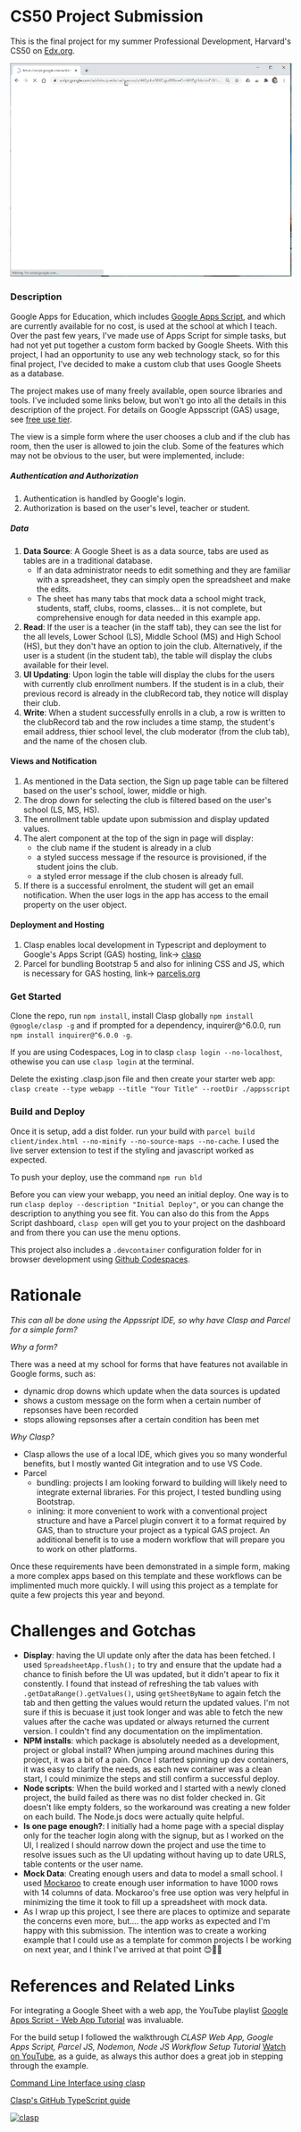 # CS50 Project Submission

This is the final project for my summer Professional Development, Harvard's CS50 on [Edx.org](https://courses.edx.org/courses/course-v1:HarvardX+CS50+X/course/).

![Gif of Project](https://raw.githubusercontent.com/timsampson/cs50club/main/docs/cs50formDemo.gif)

### Description

Google Apps for Education, which includes [Google Apps Script](https://developers.google.com/apps-script), and which are currently available for no cost, is used at the school at which I teach. Over the past few years, I've made use of Apps Script for simple tasks, but had not yet put together a custom form backed by Google Sheets. With this project, I had an opportunity to use any web technology stack, so for this final project, I've decided to make a custom club that uses Google Sheets as a database.

The project makes use of many freely available, open source libraries and tools. I've included some links below, but won't go into all the details in this description of the project. For details on Google Appsscript (GAS) usage, see [free use tier](https://developers.google.com/apps-script/guides/services/quotas).

The view is a simple form where the user chooses a club and if the club has room, then the user is allowed to join the club. Some of the features which may not be obvious to the user, but were implemented, include:

##### Authentication and Authorization

1. Authentication is handled by Google's login.
2. Authorization is based on the user's level, teacher or student.

##### Data

1. **Data Source**: A Google Sheet is as a data source, tabs are used as tables are in a traditional database.  
   - If an data administrator needs to edit something and they are familiar with a spreadsheet, they can simply open the spreadsheet and make the edits.
   - The sheet has many tabs that mock data a school might track, students, staff, clubs, rooms, classes... it is not complete, but comprehensive enough for data needed in this example app.
2. **Read**: If the user is a teacher (in the staff tab), they can see the list for the all levels, Lower School (LS), Middle School (MS) and High School (HS), but they don't have an option to join the club. Alternatively, if the user is a student (in the student tab), the table will display the clubs available for their level.
3. **UI Updating**: Upon login the table will display the clubs for the users with currently club enrollment numbers. If the student is in a club, their previous record is already in the clubRecord tab, they notice will display their club. 
4. **Write**: When a student successfully enrolls in a club, a row is written to the clubRecord tab and the row includes a time stamp, the student's email address, thier school level, the club moderator (from the club tab), and the name of the chosen club.

#### Views and Notification

1. As mentioned in the Data section, the Sign up page table can be filtered based on the user's school, lower, middle or high.
2. The drop down for selecting the club is filtered based on the user's school (LS, MS, HS).
3. The enrollment table update upon submission and display updated values.
4. The alert component at the top of the sign in page will display:
   - the club name if the student is already in a club
   - a styled success message if the resource is provisioned, if the student joins the club.
   - a styled error message if the club chosen is already full.
5. If there is a successful enrolment, the student will get an email notification. When the user logs in the app has access to the email property on the user object.

#### Deployment and Hosting

1. Clasp enables local development in Typescript and deployment to Google's Apps Script (GAS) hosting, link-> [clasp](https://github.com/google/clasp)
2. Parcel for bundling Bootstrap 5 and also for inlining CSS and JS, which is necessary for GAS hosting, link-> [parceljs.org](https://parceljs.org/)

### Get Started

Clone the repo, run `npm install`, install Clasp globally `npm install @google/clasp -g` and if prompted for a dependency, inquirer@^6.0.0, run `npm install inquirer@^6.0.0 -g`.

If you are using Codespaces, Log in to clasp `clasp login --no-localhost`, othewise you can use `clasp login` at the terminal.

Delete the existing .clasp.json file and then create your starter web app: `clasp create --type webapp --title "Your Title" --rootDir ./appsscript`

### Build and Deploy

Once it is setup, add a dist folder. run your build with `parcel build client/index.html --no-minify --no-source-maps --no-cache`. I used the live server extension to test if the styling and javascript worked as expected.

To push your deploy, use the command `npm run bld`

Before you can view your webapp, you need an initial deploy. One way is to run `clasp deploy --description "Initial Deploy"`, or you can change the description to anything you see fit. You can also do this from the Apps Script dashboard, `clasp open` will get you to your project on the dashboard and from there you can use the menu options.

This project also includes a `.devcontainer` configuration folder for in browser development using [Github Codespaces](https://docs.github.com/en/github/developing-online-with-codespaces).

# Rationale

_This can all be done using the Appssript IDE, so why have Clasp and Parcel for a simple form?_

_Why a form?_

There was a need at my school for forms that have features not available in Google forms, such as:

- dynamic drop downs which update when the data sources is updated
- shows a custom message on the form when a certain number of repsonses have been recorded
- stops allowing repsonses after a certain condition has been met

_Why Clasp?_

- Clasp allows the use of a local IDE, which gives you so many wonderful benefits, but I mostly wanted Git integration and to use VS Code.
- Parcel
  - bundling: projects I am looking forward to building will likely need to integrate external libraries. For this project, I tested bundling using Bootstrap.
  - inlining: it more convenient to work with a conventional project structure and have a Parcel plugin convert it to a format required by GAS, than to structure your project as a typical GAS project. An additional benefit is to use a modern workflow that will prepare you to work on other platforms.

Once these requirements have been demonstrated in a simple form, making a more complex apps based on this template and these workflows can be implimented much more quickly. I will using this project as a template for quite a few projects this year and beyond.

# Challenges and Gotchas

- **Display**: having the UI update only after the data has been fetched.  I used `SpreadsheetApp.flush();` to try and ensure that the update had a chance to finish before the UI was updated, but it didn't apear to fix it constently. I found that instead of refreshing the tab values with `.getDataRange().getValues()`, using `getSheetByName` to again fetch the tab and then getting the values would return the updated values. I'm not sure if this is becuase it just took longer and was able to fetch the new values after the cache was updated or always returned the current version. I couldn't find any documentation on the implimentation.
- **NPM installs**: which package is absolutely needed as a development, project or global install? When jumping around machines during this project, it was a bit of a pain. Once I started spinning up dev containers, it was easy to clarify the needs, as each new container was a clean start, I could minimize the steps and still confirm a successful deploy.
- **Node scripts**: When the build worked and I started with a newly cloned project, the build failed as there was no dist folder checked in. Git doesn't like empty folders, so the workaround was creating a new folder on each build. The Node.js docs were actually quite helpful.
- **Is one page enough?**: I initially had a home page with a special display only for the teacher login along with the signup, but as I worked on the UI, I realized I should narrow down the project and use the time to resolve issues such as the UI updating without having up to date URLS, table contents or the user name.
- **Mock Data**: Creating enough users and data to model a small school. I used [Mockaroo](https://www.mockaroo.com/) to create enough user information to have 1000 rows with 14 columns of data. Mockaroo's free use option was very helpful in minimizing the time it took to fill up a spreadsheet with mock data.
- As I wrap up this project, I see there are places to optimize and separate the concerns even more, but.... the app works as expected and I'm happy with this submission.  The intention was to create a working example that I could use as a template for common projects I be working on next year, and I think I've arrived at that point 😊🎂🎉

# References and Related Links

For integrating a Google Sheet with a web app, the YouTube playlist [Google Apps Script - Web App Tutorial](https://www.youtube.com/watch?v=RRQvySxaCW0&list=PLv9Pf9aNgemt82hBENyneRyHnD-zORB3l) was invaluable.

For the build setup I followed the walkthrough _CLASP Web App, Google Apps Script, Parcel JS, Nodemon, Node JS Workflow Setup Tutorial_ [Watch on YouTube](https://www.youtube.com/watch?v=Nf9ExEkySjo), as a guide, as always this author does a great job in stepping through the example.

[Command Line Interface using clasp](https://developers.google.com/apps-script/guides/clasp)

[Clasp's GitHub TypeScript guide](https://github.com/google/clasp/blob/master/docs/typescript.md)

[![clasp](https://img.shields.io/badge/built%20with-clasp-4285f4.svg)](https://github.com/google/clasp)
